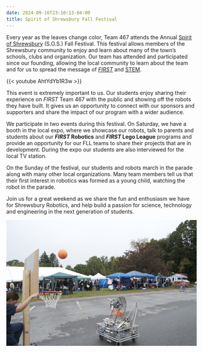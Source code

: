 ```yaml
---
date: 2024-09-16T23:10:13-04:00
title: Spirit of Shrewsbury Fall Festival
---
```


Every year as the leaves change color, Team 467 attends the Annual [Spirit of Shrewsbury](https://www.shrewsburyfallfestival.org/) (S.O.S.) Fall Festival. This festival allows members of the Shrewsbury community to enjoy and learn about many of the town’s schools, clubs and organization. Our team has attended and participated since our founding, allowing the local community to learn about the team and for us to spread the message of [_FIRST_](http://www.firstinspires.org/robotics/frc) and [STEM](https://en.wikipedia.org/wiki/Science,_Technology,_Engineering,_and_Mathematics).

{{< youtube AhtYdYb1R3w >}}

This event is extremely important to us. Our students enjoy sharing their experience on _FIRST_ Team 467 with the public and showing off the robots they have built. It gives us an opportunity to connect with our sponsors and supporters and share the impact of our program with a wider audience.

We participate in two events during this festival. On Saturday, we have a booth in the local expo, where we showcase our robots, talk to parents and students about our **_FIRST_ Robotics** and **_FIRST_ Lego League** programs and provide an opportunity for our FLL teams to share their projects that are in development. During the expo our students are also interviewed for the local TV station.

On the Sunday of the festival, our students and robots march in the parade along with many other local organizations. Many team members tell us that their first interest in robotics was formed as a young child, watching the robot in the parade.

Join us for a great weekend as we share the fun and enthusiasm we have for Shrewsbury Robotics, and help build a passion for science, technology and engineering in the next generation of students.

![2012 Robot](2012-09-29-Robot.jpg)

